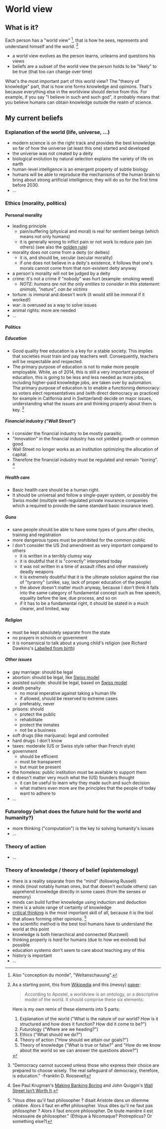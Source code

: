 # World view

## What is it?

Each person has a "world view" [^1], that is how he sees, represents and understand himself and the world. [^2]

- a world view evolves as the person learns, unlearns and questions his views
- beliefs are a subset of the world view the person holds to be "likely" to be true (that too can change over time)

What's the most important part of this world view? The "theory of knowledge" part, that is how one forms knowledge and opinions. That's because everything else in the worldview should derive from this. For example, if you say "I believe in such and such god", it probably means that you believe humans can obtain knowledge outside the realm of science.

## My current beliefs

### Explanation of the world (life, universe, …)

- modern science is on the right track and provides the best knowledge so far of how the universe (at least this one) started and developed
- the universe was not created by a deity
- biological evolution by natural selection explains the variety of life on earth
- human-level intelligence is an emergent property of subtle biology
- humans will be able to reproduce the mechanisms of the human brain to bring about strong artificial intelligence; they will do so for the first time before 2030.
- …

### Ethics (morality, politics)

#### Personal morality

- leading principle
	- pain/suffering (physical and moral) is real for sentient beings (which means not only humans)
	- it is generally wrong to inflict pain or not work to reduce pain (on others) (see also the [golden rule](http://en.wikipedia.org/wiki/Golden_Rule))
- morality does not come from a deity (or deities)
	- it is, and should be, secular (secular morality)
	- if one does not believe in a deity's existence, it follows that one's morals cannot come from that non-existent deity anyway
- a person's morality will not be judged by a deity
- crime: it's not a crime if "nobody" was hurt (example: smoking weed)
	- *NOTE: humans are not the only entities to consider in this statement: animals, "nature", can be victims*
- torture: is immoral and doesn't work (it would still be immoral if it worked!)
- war: is overused as a way to solve issues
- animal rights: more are needed
- …

#### Politics

##### Education

- Good quality free education is a key for a stable society. This implies that societies must train and pay teachers well. Consequently, teachers will be respectable and respected.
- The primary purpose of education is not to make more people employable. While, as of 2014, this is still a very important purpose of education, this is going to be less and less needed as more jobs, including higher-paid knowledge jobs, are taken over by automation. The primary purpose of education is to enable a functioning democracy: as voters elect representatives and (with direct democracy as practiced for example in California and in Switzerland) decide on major issues, understanding what the issues are and thinking properly about them is key. [^roosevelt-education]



##### Financial industry ("Wall Street")

- I consider the financial industry to be mostly parasitic.
- "Innovation" in the financial industry has not yielded growth or common good.
- Wall Street no longer works as an institution optimizing the allocation of capital.
- Therefore the financial industry must be regulated and remain "boring". [^krugman-boring]

##### Health care

- Basic health care should be a human right.
- It should be universal and follow a single-payer system, or possibly the Swiss model (multiple well-regulated private insurance companies which a required to provide the same standard basic insurance level).

##### Guns

- sane people should be able to have some types of guns after checks, training and registration
- more dangerous types must be prohibited for the common public
- I don't consider the US 2nd amendment as very important compared to others
    - it is written in a terribly clumsy way
    - it is doubtful that it is "correctly" interpreted today
    - it was not written in a time of assault rifles and other massively deadly weapons
    - it is extremely doubtful that it is the ultimate solution against the rise of "tyranny" (unlike, say, lack of proper education of the people)
    - the above doesn't matter much anyway, because I don't think it falls into the same category of fundamental concept such as free speech, equality before the law, due process, and so on
    - if it has to be a fundamental right, it should be stated in a much clearer, and limited, way

##### Religion

- must be kept absolutely separate from the state
- no prayers in schools or government
- it is nonsensical to talk about a young child's religion (see Richard Dawkins's [Labelled from birth](https://twitter.com/RichardDawkins/status/422664936666312704))

##### Other issues

- gay marriage: should be legal
- abortion: should be legal, like [Swiss model](http://en.wikipedia.org/wiki/Abortion_in_Switzerland)
- assisted suicide: should be legal, based on [Swiss model](http://en.wikipedia.org/wiki/Euthanasia_in_Switzerland)
- death penalty
	- no moral imperative against taking a human life
	- if allowed, should be reserved to extreme cases
	- preferably, never
- prisons: should
	- protect the public
	- rehabilitate
	- protect the inmates
	- not be a business
- soft drugs (like marijuana): legal and controlled
- hard drugs: I don't know
- taxes: moderate (US or Swiss style rather than French style)
- government
	- should be efficient
	- must be transparent
	- but must be present
- the homeless: public institution must be available to support them
- it doesn't matter very much what the (US) founders thought
	- it can be useful to learn why they made such and such decision
	- what matters even more are the principles that the people of today want to adhere to
- …

### Futurology (what does the future hold for the world and humanity?)

- more thinking ("computation") is the key to solving humanity's issues
- …

### Theory of action

- …

### Theory of knowledge / theory of belief (epistemology)

- there is a reality separate from the "mind" (following Russell)
- minds (most notably human ones, but that doesn't exclude others) can apprehend knowledge directly in some cases (from the senses or memory)
- minds can build further knowledge using induction and deduction
- there is a whole range of certainty of knowledge
- [critical thinking](http://en.wikipedia.org/wiki/Critical_thinking) is the most important skill of all, because it is the tool that allows forming other opinions. [^3]
- the scientific method is the best tool humans have to understand the world at this point
- knowledge is both hierarchical and connected (Kurzweil)
- thinking properly is *hard* for humans (due to how we evolved) but possible
- education systems don't seem to care about teaching any of this
- history is important
- …



[^1]: Also "conception du monde", "Weltanschauung".

[^2]: As a starting point, this from [Wikipedia](http://en.wikipedia.org/wiki/World_view) and this (messy) [paper](http://www.vub.ac.be/CLEA/pub/books/worldviews.pdf):

	> According to Apostel, a worldview is an ontology, or a descriptive model of the world. It should comprise these six elements:
	
	Here is my own remix of these elements into 5 parts:
	
	1. Explanation of the world ("What is the nature of our world? How is it structured and how does it function? How did it come to be?")
	2. Futurology ("Where are we heading?")
	3. Ethics ("What should we do?")
	4. Theory of action ("How should we attain our goals?")
	5. Theory of knowledge ("What is true or false?" and "How do we know about the world so we can answer the questions above?")
	
[^3]: "Vous dites qu'il faut philosopher ? disait Aristote dans un dilemme célèbre. Alors il faut en effet philosopher. Vous dites qu'il ne faut pas philosopher ? Alors il faut encore philosopher. De toute manière il est nécessaire de philosopher." (Éthique à Nicomaque? Protrepticus? Or something else?)

[^roosevelt-education]: "Democracy cannot succeed unless those who express their choice are prepared to choose wisely. The real safeguard of democracy, therefore, is education." -Franklin D. Roosevelt

[^krugman-boring]: See Paul Krugman's [Making Banking Boring](http://www.nytimes.com/2009/04/10/opinion/10krugman.html) and John Quiggin's [Wall Street Isn’t Worth It](http://jacobinmag.com/2013/11/wall-street-isnt-worth-it/).